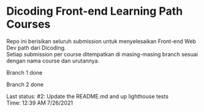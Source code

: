 # Dicoding Front-end Learning Path Courses

Repo ini berisikan seluruh submission untuk menyelesaikan Front-end Web Dev path dari Dicoding.  
Setiap submission per course ditempatkan di masing-masing branch sesuai dengan nama course dan urutannya.

Branch 1 done

Branch 2 done  


Last status: #2: Update the README.md and up lighthouse tests  
Time: 12:39 AM 7/26/2021  